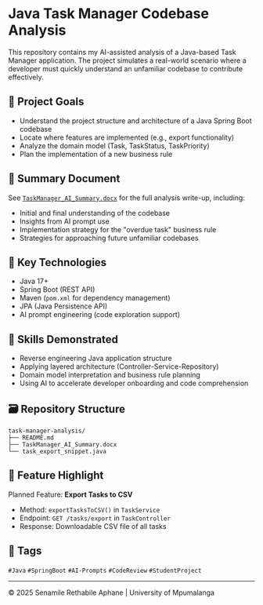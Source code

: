 # Java Task Manager Codebase Analysis

This repository contains my AI-assisted analysis of a Java-based Task Manager application. The project simulates a real-world scenario where a developer must quickly understand an unfamiliar codebase to contribute effectively.

## 🧠 Project Goals

- Understand the project structure and architecture of a Java Spring Boot codebase
- Locate where features are implemented (e.g., export functionality)
- Analyze the domain model (Task, TaskStatus, TaskPriority)
- Plan the implementation of a new business rule

## 📄 Summary Document

See [`TaskManager_AI_Summary.docx`](./TaskManager_AI_Summary.docx) for the full analysis write-up, including:
- Initial and final understanding of the codebase
- Insights from AI prompt use
- Implementation strategy for the "overdue task" business rule
- Strategies for approaching future unfamiliar codebases

## 📌 Key Technologies

- Java 17+
- Spring Boot (REST API)
- Maven (`pom.xml` for dependency management)
- JPA (Java Persistence API)
- AI prompt engineering (code exploration support)

## 🚀 Skills Demonstrated

- Reverse engineering Java application structure
- Applying layered architecture (Controller-Service-Repository)
- Domain model interpretation and business rule planning
- Using AI to accelerate developer onboarding and code comprehension

## 🗃 Repository Structure

```
task-manager-analysis/
├── README.md
├── TaskManager_AI_Summary.docx
└── task_export_snippet.java
```

## 📌 Feature Highlight

Planned Feature: **Export Tasks to CSV**
- Method: `exportTasksToCSV()` in `TaskService`
- Endpoint: `GET /tasks/export` in `TaskController`
- Response: Downloadable CSV file of all tasks

## 🔖 Tags
`#Java` `#SpringBoot` `#AI-Prompts` `#CodeReview` `#StudentProject`

---

© 2025 Senamile Rethabile Aphane | University of Mpumalanga
